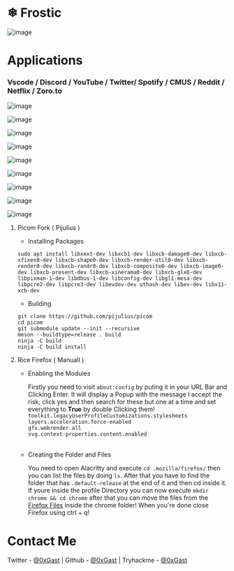 # ❄ Frostic

![image](https://user-images.githubusercontent.com/117211251/207260448-b0b7739c-1777-43d2-88e8-e6c9b3ace6b9.png)

# Applications
### Vscode / Discord / YouTube / Twitter/ Spotify / CMUS / Reddit / Netflix / Zoro.to

![image](https://user-images.githubusercontent.com/117211251/207262451-404a7401-4eac-40f9-95b2-f6a957a8e281.png)

![image](https://user-images.githubusercontent.com/117211251/207260736-3bfd55c4-994c-47ad-968c-3fa9007a2062.png)

![image](https://user-images.githubusercontent.com/117211251/207261176-f2454e40-279f-4b8a-ad02-db02616887d6.png)

![image](https://user-images.githubusercontent.com/117211251/207261375-4859dbb4-1694-4977-8903-7f1ec57e8172.png)

![image](https://user-images.githubusercontent.com/117211251/207261012-e6c7350d-f23c-4334-a2a3-fae2d4e87668.png)

![image](https://user-images.githubusercontent.com/117211251/207260846-3996db93-a62f-4573-bcbe-ecbe52cfa681.png)

![image](https://user-images.githubusercontent.com/117211251/207261284-b425900b-bcdf-4adf-b30a-855dd974ff56.png)

![image](https://user-images.githubusercontent.com/117211251/207261674-e2d6a5de-509d-4f14-8f77-5eeb51e4ef66.png)

![image](https://user-images.githubusercontent.com/117211251/207261722-d2b09d00-53c7-45d5-87a1-1babac494ab1.png)

1. Picom Fork ( Pijulius )
  
    * Installing Packages
    
    ```
    sudo apt install libxext-dev libxcb1-dev libxcb-damage0-dev libxcb-xfixes0-dev libxcb-shape0-dev libxcb-render-util0-dev libxcb-render0-dev libxcb-randr0-dev libxcb-composite0-dev libxcb-image0-dev libxcb-present-dev libxcb-xinerama0-dev libxcb-glx0-dev libpixman-1-dev libdbus-1-dev libconfig-dev libgl1-mesa-dev libpcre2-dev libpcre3-dev libevdev-dev uthash-dev libev-dev libx11-xcb-dev
    ```
    
    * Building
    
    ```
    git clone https://github.com/pijulius/picom
    cd picom
    git submodule update --init --recursive
    meson --buildtype=release . build
    ninja -C build
    ninja -C build install
    ```

2. Rice Firefox ( Manuall )
  
    * Enabling the Modules
   
      Firstly you need to visit `about:config` by puting it in your URL Bar and Clicking Enter. It will display a Popup with the message I accept the risk, click yes and then search for these but one at a time and set everything to **True** by double Clicking them!
      `toolkit.legacyUserProfileCustomizations.stylesheets` <br />
      `layers.acceleration.force-enabled`<br />
      `gfx.webrender.all`<br />
      `svg.context-properties.content.enabled`<br />
      <br />
      
    * Creating the Folder and Files
    
      You need to open Alacritty and execute `cd .mozilla/firefox/` then you can list the files by doing `ls`.
      After that you have to find the folder that has `.default-release` at the end of it and then cd inside it.
      If youre inside the profile Directory you can now execute `mkdir chrome && cd chrome` after that you can move the files from the [Firefox Files](https://github.com/FastShard/Shardic/tree/main/firefox) inside the chrome folder! When you're done close Firefox using ctrl + q!
      
# Contact Me

Twitter   - [@0xGast](https://twitter.com/0xGast)
| Github    - [@0xGast](https://github.com/0xGast)
| Tryhackme - [@0xGast](https://tryhackme.com/p/0xGast)
